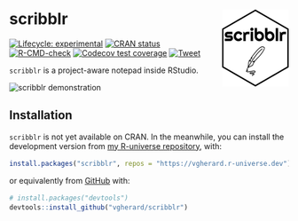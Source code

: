 
<!-- README.md is generated from README.Rmd. Please edit that file -->

# scribblr <img src='man/figures/logo.png' align="right" height="139" />

<!-- badges: start -->

[![Lifecycle:
experimental](https://img.shields.io/badge/lifecycle-experimental-orange.svg)](https://lifecycle.r-lib.org/articles/stages.html#experimental)
[![CRAN
status](https://www.r-pkg.org/badges/version/scribblr)](https://CRAN.R-project.org/package=scribblr)
[![R-CMD-check](https://github.com/vgherard/scribblr/workflows/R-CMD-check/badge.svg)](https://github.com/vgherard/scribblr/actions)
[![Codecov test
coverage](https://codecov.io/gh/vgherard/scribblr/branch/master/graph/badge.svg)](https://codecov.io/gh/vgherard/scribblr?branch=master)
[![Tweet](https://img.shields.io/twitter/url/http/shields.io.svg?style=social)](https://twitter.com/intent/tweet?text=%7Bscribblr%7D:%20A%20Minimalist%20Notepad%20Inside%20RStudio&url=https://github.com/vgherard/scribblr&via=ValerioGherardi&hashtags=rstats,rstudio,productivity)
<!-- badges: end -->

`scribblr` is a project-aware notepad inside RStudio.

![scribblr
demonstration](https://raw.githubusercontent.com/vgherard/scribblr/master/img/scribblr.gif)

## Installation

`scribblr` is not yet available on CRAN. In the meanwhile, you can
install the development version from [my R-universe
repository](https://vgherard.r-universe.dev/), with:

``` r
install.packages("scribblr", repos = "https://vgherard.r-universe.dev")
```

or equivalently from [GitHub](https://github.com/vgherard/scribblr)
with:

``` r
# install.packages("devtools")
devtools::install_github("vgherard/scribblr")
```
